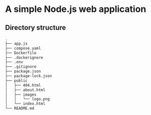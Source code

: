 # A simple Node.js web application

## Directory structure

```bash
.
├── app.js
├── compose.yaml
├── Dockerfile
├── .dockerignore
├── .env
├── .gitignore
├── package.json
├── package-lock.json
├── public
│   ├── 404.html
│   ├── about.html
│   ├── images
│   │   └── logo.png
│   └── index.html
└── README.md
```
